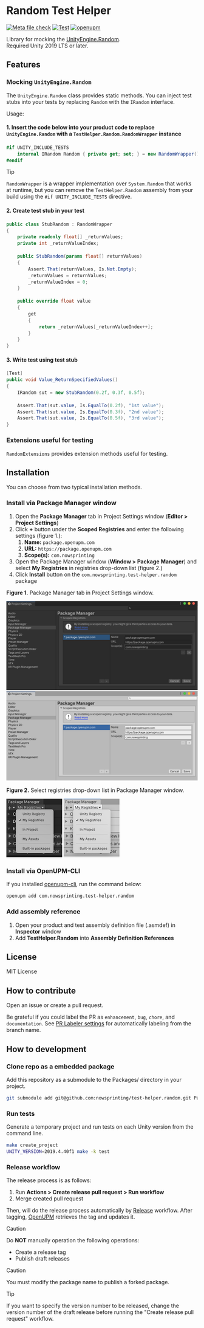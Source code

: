 # Random Test Helper

[![Meta file check](https://github.com/nowsprinting/test-helper.random/actions/workflows/metacheck.yml/badge.svg)](https://github.com/nowsprinting/test-helper.random/actions/workflows/metacheck.yml)
[![Test](https://github.com/nowsprinting/test-helper.random/actions/workflows/test.yml/badge.svg)](https://github.com/nowsprinting/test-helper.random/actions/workflows/test.yml)
[![openupm](https://img.shields.io/npm/v/com.nowsprinting.test-helper.random?label=openupm&registry_uri=https://package.openupm.com)](https://openupm.com/packages/com.nowsprinting.test-helper.random/)

Library for mocking the [UnityEngine.Random](https://docs.unity3d.com/ScriptReference/Random.html).  
Required Unity 2019 LTS or later.



## Features

### Mocking `UnityEngine.Random`

The `UnityEngine.Random` class provides static methods.
You can inject test stubs into your tests by replacing `Random` with the `IRandom` interface.

Usage:

#### 1. Insert the code below into your product code to replace `UnityEngine.Random` with a `TestHelper.Random.RandomWrapper` instance

```csharp
#if UNITY_INCLUDE_TESTS
    internal IRandom Random { private get; set; } = new RandomWrapper();
#endif
```

> [!TIP]  
> `RandomWrapper` is a wrapper implementation over `System.Random` that works at runtime, but you can remove the `TestHelper.Random` assembly from your build using the `#if UNITY_INCLUDE_TESTS` directive.

#### 2. Create test stub in your test

```csharp
public class StubRandom : RandomWrapper
{
    private readonly float[] _returnValues;
    private int _returnValueIndex;

    public StubRandom(params float[] returnValues)
    {
        Assert.That(returnValues, Is.Not.Empty);
        _returnValues = returnValues;
        _returnValueIndex = 0;
    }

    public override float value
    {
        get
        {
            return _returnValues[_returnValueIndex++];
        }
    }
}
```

#### 3. Write test using test stub

```csharp
[Test]
public void Value_ReturnSpecifiedValues()
{
    IRandom sut = new StubRandom(0.2f, 0.3f, 0.5f);

    Assert.That(sut.value, Is.EqualTo(0.2f), "1st value");
    Assert.That(sut.value, Is.EqualTo(0.3f), "2nd value");
    Assert.That(sut.value, Is.EqualTo(0.5f), "3rd value");
}
```


### Extensions useful for testing

`RandomExtensions` provides extension methods useful for testing.



## Installation

You can choose from two typical installation methods.

### Install via Package Manager window

1. Open the **Package Manager** tab in Project Settings window (**Editor > Project Settings**)
2. Click **+** button under the **Scoped Registries** and enter the following settings (figure 1.):
    1. **Name:** `package.openupm.com`
    2. **URL:** `https://package.openupm.com`
    3. **Scope(s):** `com.nowsprinting`
3. Open the Package Manager window (**Window > Package Manager**) and select **My Registries** in registries drop-down list (figure 2.)
4. Click **Install** button on the `com.nowsprinting.test-helper.random` package

**Figure 1.** Package Manager tab in Project Settings window.

![](Documentation~/ProjectSettings_Dark.png#gh-dark-mode-only)
![](Documentation~/ProjectSettings_Light.png#gh-light-mode-only)

**Figure 2.** Select registries drop-down list in Package Manager window.

![](Documentation~/PackageManager_Dark.png#gh-dark-mode-only)
![](Documentation~/PackageManager_Light.png#gh-light-mode-only)


### Install via OpenUPM-CLI

If you installed [openupm-cli](https://github.com/openupm/openupm-cli), run the command below:

```bash
openupm add com.nowsprinting.test-helper.random
```


### Add assembly reference

1. Open your product and test assembly definition file (.asmdef) in **Inspector** window
2. Add **TestHelper.Random** into **Assembly Definition References**



## License

MIT License



## How to contribute

Open an issue or create a pull request.

Be grateful if you could label the PR as `enhancement`, `bug`, `chore`, and `documentation`.
See [PR Labeler settings](.github/pr-labeler.yml) for automatically labeling from the branch name.



## How to development

### Clone repo as a embedded package

Add this repository as a submodule to the Packages/ directory in your project.

```bash
git submodule add git@github.com:nowsprinting/test-helper.random.git Packages/com.nowsprinting.test-helper.random
```


### Run tests

Generate a temporary project and run tests on each Unity version from the command line.

```bash
make create_project
UNITY_VERSION=2019.4.40f1 make -k test
```


### Release workflow

The release process is as follows:

1. Run **Actions > Create release pull request > Run workflow**
2. Merge created pull request

Then, will do the release process automatically by [Release](.github/workflows/release.yml) workflow.
After tagging, [OpenUPM](https://openupm.com/) retrieves the tag and updates it.

> [!CAUTION]  
> Do **NOT** manually operation the following operations:
> - Create a release tag
> - Publish draft releases

> [!CAUTION]  
> You must modify the package name to publish a forked package.

> [!TIP]  
> If you want to specify the version number to be released, change the version number of the draft release before running the "Create release pull request" workflow.
